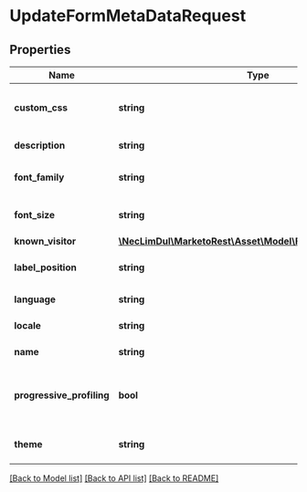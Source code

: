 # UpdateFormMetaDataRequest

## Properties
Name | Type | Description | Notes
------------ | ------------- | ------------- | -------------
**custom_css** | **string** | Custom CSS to apply to the form | [optional] 
**description** | **string** | Description of the form | [optional] 
**font_family** | **string** | font-family property for the form | [optional] 
**font_size** | **string** | font-size property of the form | [optional] 
**known_visitor** | [**\NecLimDul\MarketoRest\Asset\Model\FormKnownVisitorDTO**](FormKnownVisitorDTO.md) |  | [optional] 
**label_position** | **string** | Default positioning of labels. | [optional] 
**language** | **string** | Language of the form | [optional] 
**locale** | **string** | Locale of the form | [optional] 
**name** | **string** | Name of the form | [optional] 
**progressive_profiling** | **bool** | Whether progressive profiling is enabled for the form | [optional] 
**theme** | **string** | CSS theme for the form to use | [optional] 

[[Back to Model list]](../README.md#documentation-for-models) [[Back to API list]](../README.md#documentation-for-api-endpoints) [[Back to README]](../README.md)


